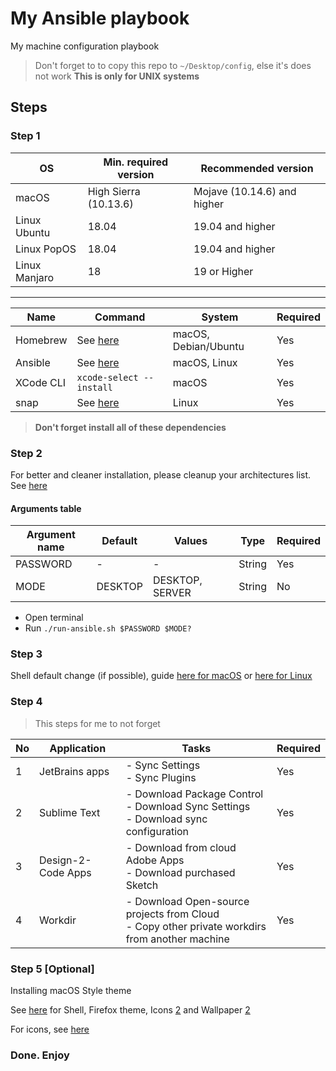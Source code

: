 # My Ansible playbook

My machine configuration playbook

> Don't forget to to copy this repo to `~/Desktop/config`, else it's does not work
> **This is only for UNIX systems**

## Steps

### Step 1

| OS            | Min. required version | Recommended version         |
| ------------- | --------------------- | --------------------------- |
| macOS         | High Sierra (10.13.6) | Mojave (10.14.6) and higher |
| Linux Ubuntu  | 18.04                 | 19.04 and higher            |
| Linux PopOS   | 18.04                 | 19.04 and higher            |
| Linux Manjaro | 18                    | 19 or Higher                |

---

| Name      | Command                                                                                        | System               | Required |
| --------- | ---------------------------------------------------------------------------------------------- | -------------------- | -------- |
| Homebrew  | See [here](https://brew.sh)                                                                    | macOS, Debian/Ubuntu | Yes      |
| Ansible   | See [here](https://docs.ansible.com/ansible/latest/installation_guide/intro_installation.html) | macOS, Linux         | Yes      |
| XCode CLI | `xcode-select --install`                                                                       | macOS                | Yes      |
| snap      | See [here](https://snapcraft.io/docs/installing-snap-on-ubuntu)                                | Linux                | Yes      |

> **Don't forget install all of these dependencies**

### Step 2

For better and cleaner installation, please cleanup your architectures list. See [here](https://superuser.com/a/714392)

#### Arguments table

| Argument name | Default | Values          | Type   | Required |
| ------------- | ------- | --------------- | ------ | -------- |
| PASSWORD      | -       | -               | String | Yes      |
| MODE          | DESKTOP | DESKTOP, SERVER | String | No       |

- Open terminal
- Run `./run-ansible.sh $PASSWORD $MODE?`

### Step 3

Shell default change (if possible), guide [here for macOS](https://stackoverflow.com/a/26321141) or [here for Linux](https://superuser.com/a/119216)

### Step 4

> This steps for me to not forget

| No  | Application        | Tasks                                                                                             | Required |
| --- | ------------------ | ------------------------------------------------------------------------------------------------- | -------- |
| 1   | JetBrains apps     | - Sync Settings<br/> - Sync Plugins                                                               | Yes      |
| 2   | Sublime Text       | - Download Package Control<br/>- Download Sync Settings<br/>- Download sync configuration         | Yes      |
| 3   | Design-2-Code Apps | - Download from cloud Adobe Apps<br/>- Download purchased Sketch                                  | Yes      |
| 4   | Workdir            | - Download Open-source projects from Cloud<br/>- Copy other private workdirs from another machine | Yes      |

### Step 5 [Optional]

Installing macOS Style theme

See [here](https://github.com/vinceliuice/WhiteSur-gtk-theme#suggested-themes) for Shell, Firefox theme, Icons [2](https://github.com/vinceliuice/McMojave-circle) and Wallpaper [2](https://www.howtoisolve.com/download-macos-big-sur-wallpaper-hd-in-2020-4k-5k-wallpaper/)

For icons, see [here](https://github.com/keeferrourke/capitaine-cursors)

### Done. Enjoy
